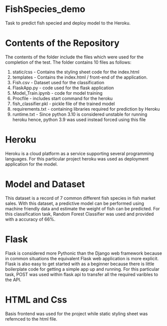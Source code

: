 # FishSpecies_demo
Task to predict fish specied and deploy model to the Heroku.

# Contents of the Repository

The contents of the folder include the files which were used for the completion of the test.
The folder contains 10 files as follows:
1) static/css - Contains the styling sheet code for the index.html
2) templates - Contains the index.html / front-end of the application.
3) Fish.csv - Dataset used for the classification
4) FlaskApp.py - code used for the flask application
5) Model_Train.ipynb - code for model training
6) Procfile - includes start command for the heroku
7) fish_classifier.pkl - pickle file of the trained model
8) requirements.txt - containing libraries required for prediction by Heroku
9) runtime.txt - Since python 3.10 is considered unstable for running heroku hence, python 3.9 was used instead forced using this file

# Heroku
Heroku is a cloud platform as a service supporting several programming languages. For this particular project heroku was used as deployment application for the model.

# Model and Dataset
This dataset is a record of 7 common different fish species in fish market sales. With this dataset, a predictive model can be performed using machine friendly data and estimate the weight of fish can be predicted.
For this classification task, Random Forest Classifier was used and provided with a accuracy of 66%.

# Flask
Flask is considered more Pythonic than the Django web framework because in common situations the equivalent Flask web application is more explicit. Flask is also easy to get started with as a beginner because there is little boilerplate code for getting a simple app up and running.
For this particular task, POST was used within flask api to transfer all the required varibles to the API.

# HTML and Css
Basis frontend was used for the project while static styling sheet was refernced to the html file.

